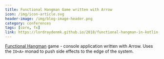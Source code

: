 ```yaml
---
title: Functional Hangman Game written with Arrow
icon: /img/icon-article.svg
header-image: /img/blog-image-header.png
category: conferences
tags: [core, fx]
link: https://lordraydenmk.github.io/2018/functional-hangman-in-kotlin-with-arrow/
---
```

[Functional Hangman](https://lordraydenmk.github.io/2018/functional-hangman-in-kotlin-with-arrow/) game - console application written with Arrow. Uses the `IO<A>` monad to push side effects to the edge of the system.
